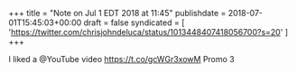+++
title = "Note on Jul 1 EDT 2018 at 11:45"
publishdate = 2018-07-01T15:45:03+00:00
draft = false
syndicated = [ 'https://twitter.com/chrisjohndeluca/status/1013448407418056700?s=20' ]
+++

I liked a @YouTube video https://t.co/gcWGr3xowM Promo 3
